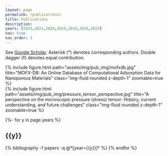 ```yaml
---
layout: page
permalink: /publications/
title: Publications
description: 
years: [2023,2021,2020,2019,2018,2016,2015]
nav: true
nav_order: 3
---
```


See [Google Scholar](https://scholar.google.com/citations?user=UCZC5w8AAAAJ&hl=en&authuser=1). Asterisk (*) denotes corresponding authors. Double dagger (‡) denotes equal contribution.
<div class="row">
    <div class="col-sm mt-3 mt-md-0">
        {% include figure.html path="assets/img/pub_img/mofxdb.jpg" title="MOFX-DB: An Online Database of Computational Adsorption Data for Nanoporous Materials" class="img-fluid rounded z-depth-1" zoomable=true %}
    </div>
    <div class="col-sm mt-3 mt-md-0">
        {% include figure.html path="assets/img/pub_img/pressure_tensor_perspective.jpg" title="A perspective on the microscopic pressure (stress) tensor: History, current understanding, and future challenges" class="img-fluid rounded z-depth-1" zoomable=true %}
    </div>
    <div class="col-sm mt-3 mt-md-0">
    </div>
</div>
<!-- _pages/publications.md -->
<div class="publications">

{%- for y in page.years %}
  <h2 class="year">{{y}}</h2>
  {% bibliography -f papers -q @*[year={{y}}]* %}
{% endfor %}

</div>
